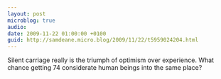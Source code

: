 ```yaml
---
layout: post
microblog: true
audio: 
date: 2009-11-22 01:00:00 +0100
guid: http://samdeane.micro.blog/2009/11/22/t5959024204.html
---
```

Silent carriage really is the triumph of optimism over experience. What chance getting 74 considerate human beings into the same place?
